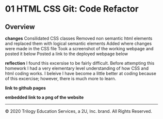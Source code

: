 # 01 HTML CSS Git: Code Refactor

## Overview

**changes**
Consilidated CSS classes
Removed non semantic html elements and replaced them with logical semantic elements
Added where changes were made in the CSS file
Took a screenshot of the working webpage and posted it below 
Posted a link to the deployed webpage below

**reflection**
I found this excersise to be fairly difficult. Before attempting this homework I had a very elementary level understanding of how CSS and html coding works. I beleive I have become a little better at coding because of this excercise; however, there is much more to learn.

**link to github pages**

**embedded link to a png of the website**

- - -
© 2020 Trilogy Education Services, a 2U, Inc. brand. All Rights Reserved.
